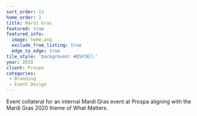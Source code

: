 ```yaml
---
sort_order: 13
home_order: 1
title: Mardi Gras
featured: true
featured_info:
  image: home.png
  exclude_from_listing: true
  edge_to_edge: true
tile_style: 'background: #E5F3E7;'
year: 2020
client: Prospa
categories:
 - Branding
 - Event Design
---
```


Event collateral for an internal Mardi Gras event at Prospa aligning with the Mardi Gras 2020 theme of What Matters. 
